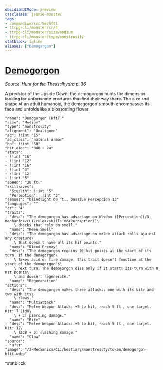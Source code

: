 ```yaml
---
obsidianUIMode: preview
cssclasses: json5e-monster
tags:
- compendium/src/5e/hftt
- ttrpg-cli/monster/cr/4
- ttrpg-cli/monster/size/medium
- ttrpg-cli/monster/type/monstrosity
statblock: inline
aliases: ["Demogorgon"]
---
```

# [Demogorgon](3-Mechanics\CLI\bestiary\monstrosity/demogorgon-hftt.md)
*Source: Hunt for the Thessalhydra p. 36*  

A predator of the Upside Down, the demogorgon hunts the dimension looking for unfortunate creatures that find their way there. The size and shape of an adult humanoid, the demogorgon's mouth encompasses its face and unfolds like a blossoming flower

```statblock
"name": "Demogorgon (HftT)"
"size": "Medium"
"type": "monstrosity"
"alignment": "Unaligned"
"ac": !!int "15"
"ac_class": "natural armor"
"hp": !!int "60"
"hit_dice": "8d8 + 24"
"stats":
- !!int "16"
- !!int "12"
- !!int "16"
- !!int "3"
- !!int "12"
- !!int "5"
"speed": "30 ft."
"skillsaves":
  "Stealth": !!int "5"
  "Perception": !!int "3"
"senses": "blindsight 60 ft., passive Perception 13"
"languages": ""
"cr": "4"
"traits":
- "desc": "The demogorgon has advantage on Wisdom ([Perception](/3-Mechanics/CLI/rules/skills.md#Perception))\
    \ checks that rely on smell."
  "name": "Keen Smell"
- "desc": "The demogorgon has advantage on melee attack rolls against any creature\
    \ that doesn't have all its hit points."
  "name": "Blood Frenzy"
- "desc": "The demogorgon regains 10 hit points at the start of its turn. If the demogorgon\
    \ takes acid or fire damage, this trait doesn't function at the start of the demogorgon's\
    \ next turn. The demogorgon dies only if it starts its turn with 0 hit points\
    \ and doesn't regenerate."
  "name": "Regeneration"
"actions":
- "desc": "The demogorgon makes three attacks: one with its bite and two with its\
    \ claws."
  "name": "Multiattack"
- "desc": "Melee Weapon Attack: +5 to hit, reach 5 ft., one target. Hit: 7 (1d8\
    \ + 3) piercing damage."
  "name": "Bite"
- "desc": "Melee Weapon Attack: +5 to hit, reach 5 ft., one target. Hit: 12\
    \ (2d8 + 3) slashing damage."
  "name": "Claw"
"source":
- "HftT"
"image": "/3-Mechanics/CLI/bestiary/monstrosity/token/demogorgon-hftt.webp"
```
^statblock